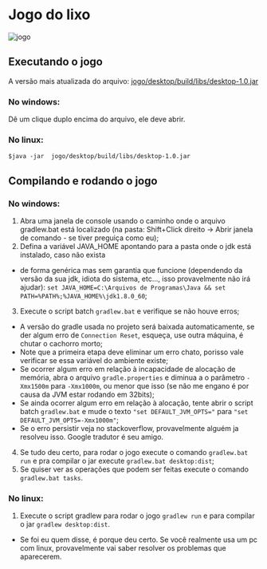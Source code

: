 # Jogo do lixo

![jogo](http://i.imgur.com/OUroKct.png)

## Executando o jogo

A versão mais atualizada do arquivo: [jogo/desktop/build/libs/desktop-1.0.jar](https://github.com/BarelyAliveMau5/JogoDoLixo/blob/master/jogo/desktop/build/libs/desktop-1.0.jar)

### No windows:

Dê um clique duplo encima do arquivo, ele deve abrir.


### No linux:

`$java -jar  jogo/desktop/build/libs/desktop-1.0.jar`


## Compilando e rodando o jogo

### No windows:

1. Abra uma janela de console usando o caminho onde o arquivo gradlew.bat está localizado (na pasta: Shift+Click direito -> Abrir janela de comando - se tiver preguiça como eu);
2. Defina a variável JAVA_HOME apontando para a pasta onde o jdk está instalado, caso não exista 
  * de forma genérica mas sem garantia que funcione (dependendo da versão da sua jdk, idiota do sistema, etc..., isso provavelmente não irá ajudar): `set JAVA_HOME=C:\Arquivos de Programas\Java && set PATH=%PATH%;%JAVA_HOME%\jdk1.8.0_60`;
3. Execute o script batch `gradlew.bat` e verifique se não houve erros;
  * A versão do gradle usada no projeto será baixada automaticamente, se der algum erro de `Connection Reset`, esqueça, use outra máquina, é chutar o cachorro morto;
  * Note que a primeira etapa deve eliminar um erro chato, porisso vale verificar se essa variável do ambiente existe;
  * Se ocorrer algum erro em relação à incapacidade de alocação de memória, abra o arquivo `gradle.properties` e diminua a o parâmetro `-Xmx1500m` para `-Xmx1000m`, ou menor que isso (se não me engano é por causa da JVM estar rodando em 32bits);
  * Se ainda ocorrer algum erro em relação à alocação, tente abrir o script batch `gradlew.bat` e mude o texto `"set DEFAULT_JVM_OPTS="` para `"set DEFAULT_JVM_OPTS=-Xmx1000m"`;
  * Se o erro persistir veja no stackoverflow, provavelmente alguém ja resolveu isso. Google tradutor é seu amigo.
4. Se tudo deu certo, para rodar o jogo execute o comando `gradlew.bat run` e pra compilar o jar execute `gradlew.bat desktop:dist`;
5. Se quiser ver as operações que podem ser feitas execute o comando `gradlew.bat tasks`.


### No linux:

1. Execute o script gradlew para rodar o jogo `gradlew run` e para compilar o jar `gradlew desktop:dist`.
  * Se foi eu quem disse, é porque deu certo. Se você realmente usa um pc com linux, provavelmente vai saber resolver os problemas que aparecerem.
